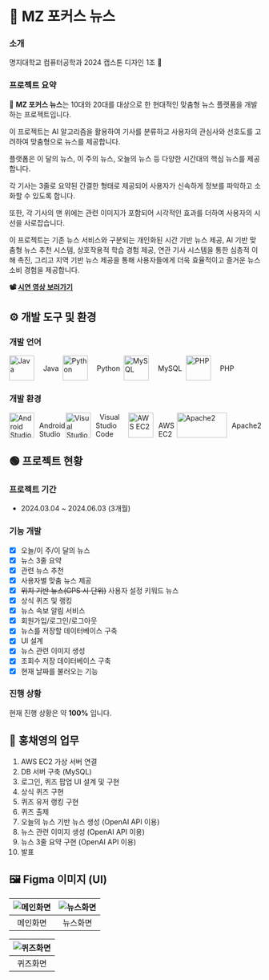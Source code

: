 # 📰 MZ 포커스 뉴스

### 소개
명지대학교 컴퓨터공학과 2024 캡스톤 디자인 1조 🏫

### 프로젝트 요약
📰 **MZ 포커스 뉴스**는 10대와 20대를 대상으로 한 현대적인 맞춤형 뉴스 플랫폼을 개발하는 프로젝트입니다.

이 프로젝트는 AI 알고리즘을 활용하여 기사를 분류하고 사용자의 관심사와 선호도를 고려하여 맞춤형으로 뉴스를 제공합니다.

플랫폼은 이 달의 뉴스, 이 주의 뉴스, 오늘의 뉴스 등 다양한 시간대의 핵심 뉴스를 제공합니다.

각 기사는 3줄로 요약된 간결한 형태로 제공되어 사용자가 신속하게 정보를 파악하고 소화할 수 있도록 합니다.

또한, 각 기사의 맨 위에는 관련 이미지가 포함되어 시각적인 효과를 더하여 사용자의 시선을 사로잡습니다.

이 프로젝트는 기존 뉴스 서비스와 구분되는 개인화된 시간 기반 뉴스 제공, AI 기반 맞춤형 뉴스 추천 시스템, 상호작용적 학습 경험 제공, 연관 기사 시스템을 통한 심층적 이해 촉진, 그리고 지역 기반 뉴스 제공을 통해 사용자들에게 더욱 효율적이고 즐거운 뉴스 소비 경험을 제공합니다.
  
**📽️ [시연 영상 보러가기](https://youtu.be/LAvr-E4jU0w )**
  
## ⚙️ 개발 도구 및 환경
### 개발 언어
<div style="display: flex; align-items: center;">
    <img src="https://cdn.iconscout.com/icon/free/png-256/java-43-569305.png" alt="Java" style="width: 50px; height: 50px; margin-right: 10px;">
    <span>&nbsp; Java &nbsp;</span>
    <img src="https://cdn.icon-icons.com/icons2/112/PNG/256/python_18894.png" alt="Python" style="width: 50px; height: 50px; margin-right: 10px;">
    <span>&nbsp; Python &nbsp;</span>
    <img src="https://cdn.icon-icons.com/icons2/2415/PNG/256/mysql_original_wordmark_logo_icon_146417.png" alt="MySQL" style="width: 50px; height: 50px; margin-right: 10px;">
    <span>&nbsp; MySQL &nbsp;</span>
    <img src="https://cdn.iconscout.com/icon/free/png-256/php-99-1175127.png" alt="PHP" style="width: 50px; height: 50px; margin-right: 10px;">
    <span>&nbsp; PHP &nbsp;</span>
    
</div>


### 개발 환경

<div style="display: flex; flex-direction: row; align-items: center;">
    <img src="https://cdn.worldvectorlogo.com/logos/android-studio-1.svg" alt="Android Studio" style="width: 50px; height: 50px; margin-right: 10px;">
    <span>&nbsp; Android Studio &nbsp;</span>
    <img src="https://cdn.worldvectorlogo.com/logos/visual-studio-code-1.svg" alt="Visual Studio Code" style="width: 50px; height: 50px; margin-right: 10px;">
    <span>&nbsp; Visual Studio Code &nbsp;</span>
    <img src="https://cdn.worldvectorlogo.com/logos/aws-ec2.svg" alt="AWS EC2" style="width: 50px; height: 50px; margin-right: 10px;">
    <span>&nbsp; AWS EC2 &nbsp;</span>
    <img src="https://www.apache.org/img/asf-estd-1999-logo.jpg" alt="Apache2" style="width: 100px; height: 50px; margin-right: 10px;">
    <span>&nbsp; Apache2 &nbsp;</span>
</div>


## 🟢 프로젝트 현황

### 프로젝트 기간
- 2024.03.04 ~ 2024.06.03 (3개월)

### 기능 개발
- [X] 오늘/이 주/이 달의 뉴스
- [X] 뉴스 3줄 요약
- [X] 관련 뉴스 추천
- [X] 사용자별 맞춤 뉴스 제공
- [X] ~~위치 기반 뉴스(GPS 시 단위)~~ 사용자 설정 키워드 뉴스
- [X] 상식 퀴즈 및 랭킹
- [X] 뉴스 속보 알림 서비스
- [X] 회원가입/로그인/로그아웃
- [X] 뉴스를 저장할 데이터베이스 구축
- [X] UI 설계
- [X] 뉴스 관련 이미지 생성
- [X] 조회수 저장 데이터베이스 구축
- [X] 현재 날짜를 불러오는 기능

### 진행 상황
현재 진행 상황은 약 **100%** 입니다.

## 🙂 홍채영의 업무
1. AWS EC2 가상 서버 연결
2. DB 서버 구축 (MySQL)
3. 로그인, 퀴즈 팝업 UI 설계 및 구현
4. 상식 퀴즈 구현
5. 퀴즈 유저 랭킹 구현
6. 퀴즈 출제
7. 오늘의 뉴스 기반 뉴스 생성 (OpenAI API 이용)
8. 뉴스 관련 이미지 생성 (OpenAI API 이용)
9. 뉴스 3줄 요약 구현 (OpenAI API 이용)
10. 발표
  
## 🖼️ Figma 이미지 (UI)

| ![메인화면](https://postfiles.pstatic.net/MjAyNDA1MDhfMTc1/MDAxNzE1MTczMzQ0NzM3.rSt7cQ-aJ_Yswv9XgprWehGixfyX5PCqvD39lHnYtUog.om6Xh4A7Wm1mDYMSJCdMtdlOKb0B5vm3PZlpLRMF8yQg.PNG/%EB%A9%94%EC%9D%B8%ED%99%94%EB%A9%B4.png?type=w966) | ![뉴스화면](https://postfiles.pstatic.net/MjAyNDA1MDhfMTc4/MDAxNzE1MTczMzQ0NzMy.twy6TFcFRD8JjM7pNom4ruw0Vbfj_K96tw_ocnVyBAIg.aKpsMiyENsdNtDmh3PPgNgWewYaRTw5skBWLg1OAUXEg.PNG/%EB%89%B4%EC%8A%A4%ED%99%94%EB%A9%B4.png?type=w966) |
|:---:|:---:|
| 메인화면 | 뉴스화면 |


| ![퀴즈화면](https://postfiles.pstatic.net/MjAyNDA1MDhfMTU5/MDAxNzE1MTczMzQ0NzMy.q1ZcxxM-mCf0qXkCeFIPfP9XW1hsNCU6DioAnxWfy1Eg.pHe3d5eDrn7qSjQEs9tYTQzO_zrdw1s-L-6X6K-5wncg.PNG/%ED%80%B4%EC%A6%88%ED%99%94%EB%A9%B4.png?type=w966) |
|:---:|
| 퀴즈화면 |
